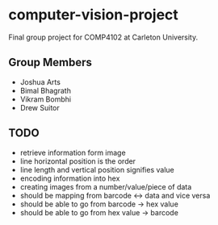 # computer-vision-project

Final group project for COMP4102 at Carleton University.

## Group Members

- Joshua Arts
- Bimal Bhagrath
- Vikram Bombhi
- Drew Suitor


## TODO
- retrieve information form image
- line horizontal position is the order
- line length and vertical position signifies value
- encoding information into hex
- creating images from a number/value/piece of data
- should be mapping from barcode <-> data and vice versa 
- should be able to go from barcode -> hex value
- should be able to go from hex value -> barcode
